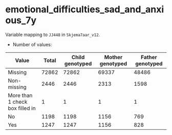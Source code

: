 # emotional_difficulties_sad_and_anxious_7y
Variable mapping to `JJ448` in `Skjema7aar_v12`.
- Number of values:

| Value | Total | Child genotyped | Mother genotyped | Father genotyped |
| ----- | ----- | --------------- | ---------------- | ---------------- |
| Missing | 72862 | 72862 | 69337 | 48486 |
| Non-missing | 2446 | 2446 | 2313 | 1598 |
| More than 1 check box filled in | 1 | 1 | 1 |1 |
| No | 1198 | 1198 | 1156 |769 |
| Yes | 1247 | 1247 | 1156 |828 |



